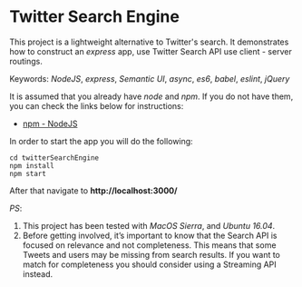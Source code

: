 # Twitter Search Engine
This project is a lightweight alternative to Twitter's search. It demonstrates how to construct an *express* app, use Twitter Search API use client - server routings.

Keywords: *NodeJS*, *express*, *Semantic UI*, *async*, *es6*, *babel*, *eslint*, *jQuery*

It is assumed that you already have *node* and *npm*. If you do not have them, you can check the links below for instructions:

* [npm - NodeJS](https://www.npmjs.com/get-npm)

In order to start the app you will do the following:

```
cd twitterSearchEngine
npm install
npm start

```

After that navigate to **http://localhost:3000/**

_PS_:
1. This project has been tested with *MacOS Sierra*, and *Ubuntu 16.04*.
2. Before getting involved, it’s important to know that the Search API is focused on relevance and not completeness. This means that some Tweets and users may be missing from search results. If you want to match for completeness you should consider using a Streaming API instead.
